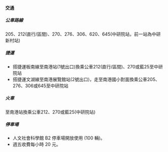 #### 交通

##### 公車路線

205、212(直行/區間)、270、276、306、620、645(中研院站，前一站為中研新村站)

##### 捷運

- 搭捷運板南線至南港站(1號出口)換乘公車212(直行/區間)、270或藍25至中研院站
- 搭捷運文湖線至南港展覽館站(2號出口)，走至南港國小對面換乘公車205、276、306或645至中研院站

##### 火車

至南港站換乘公車212、270或藍25(中研院站)

##### 停車場

- 人文社會科學館 B2 停車場開放使用 (100 輛)。
- 週五收費每小時 20 元。